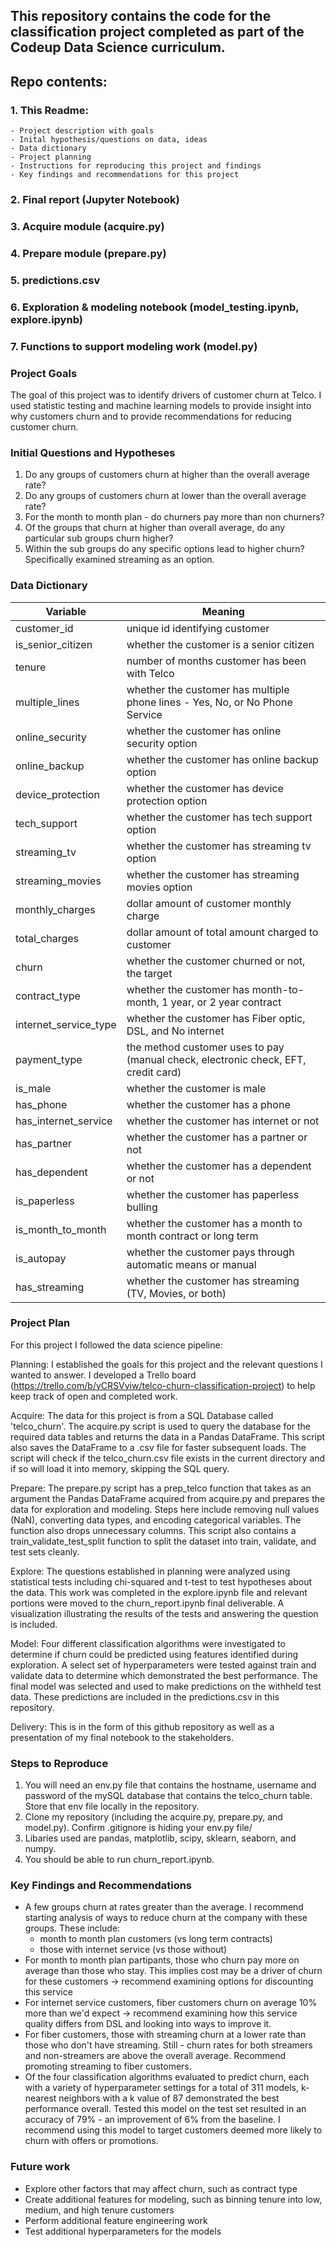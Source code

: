 ## This repository contains the code for the classification project completed as part of the Codeup Data Science curriculum. 

## Repo contents:
### 1. This Readme:
    - Project description with goals
    - Inital hypothesis/questions on data, ideas
    - Data dictionary
    - Project planning
    - Instructions for reproducing this project and findings
    - Key findings and recommendations for this project
### 2. Final report (Jupyter Notebook)
### 3. Acquire module (acquire.py)
### 4. Prepare module (prepare.py)
### 5. predictions.csv
### 6. Exploration & modeling notebook (model_testing.ipynb, explore.ipynb)
### 7. Functions to support modeling work (model.py)

### Project Goals

The goal of this project was to identify drivers of customer churn at Telco. I used statistic testing and machine learning models to provide insight into why customers churn and to provide recommendations for reducing customer churn.

### Initial Questions and Hypotheses

1. Do any groups of customers churn at higher than the overall average rate?
2. Do any groups of customers churn at lower than the overall average rate?
3. For the month to month plan - do churners pay more than non churners? 
4. Of the groups that churn at higher than overall average, do any particular sub groups churn higher?
5. Within the sub groups do any specific options lead to higher churn? Specifically examined streaming as an option.

### Data Dictionary

| Variable    | Meaning     |
| ----------- | ----------- |
| customer_id    |  unique id identifying customer          |
| is_senior_citizen           |  whether the customer is a senior citizen           |
| tenure    |  number of months customer has been with Telco      |
| multiple_lines           |  whether the customer has multiple phone lines - Yes, No, or No Phone Service|
| online_security    |  whether the customer has online security option         |
| online_backup    |  whether the customer has online backup option         |
| device_protection   |  whether the customer has device protection option         |
| tech_support    |  whether the customer has tech support option         |
| streaming_tv    |  whether the customer has streaming tv option         |
| streaming_movies    |  whether the customer has streaming movies option         |
| monthly_charges    |  dollar amount of customer monthly charge         |
| total_charges    |  dollar amount of total amount charged to customer         |
| churn    |  whether the customer churned or not, the target        |
| contract_type    |  whether the customer has month-to-month, 1 year, or 2 year contract       |
| internet_service_type    |  whether the customer has Fiber optic, DSL, and No internet        |
| payment_type    |  the method customer uses to pay (manual check, electronic check, EFT, credit card)        |
| is_male    |  whether the customer is male      |
| has_phone    |  whether the customer has a phone       |
| has_internet_service    |  whether the customer has internet or not        |
| has_partner    |  whether the customer has a partner or not       |
| has_dependent    |  whether the customer has a dependent or not       |
| is_paperless    |  whether the customer has paperless bulling      |
| is_month_to_month    |  whether the customer has a month to month contract or long term         |
| is_autopay    |  whether the customer pays through automatic means or manual     |
| has_streaming    |  whether the customer has streaming (TV, Movies, or both)       |




### Project Plan

For this project I followed the data science pipeline:

Planning: I established the goals for this project and the relevant questions I wanted to answer. I developed a Trello board (https://trello.com/b/yCRSVyiw/telco-churn-classification-project) to help keep track of open and completed work.

Acquire: The data for this project is from a SQL Database called 'telco_churn'. The acquire.py script is used to query the database for the required data tables and returns the data in a Pandas DataFrame. This script also saves the DataFrame to a .csv file for faster subsequent loads. The script will check if the telco_churn.csv file exists in the current directory and if so will load it into memory, skipping the SQL query.

Prepare: The prepare.py script has a prep_telco function that takes as an argument the Pandas DataFrame acquired from acquire.py and prepares the data for exploration and modeling. Steps here include removing null values (NaN), converting data types, and encoding categorical variables. The function also drops unnecessary columns. This script also contains a train_validate_test_split function to split the dataset into train, validate, and test sets cleanly.

Explore: The questions established in planning were analyzed using statistical tests including chi-squared and t-test to test hypotheses about the data. This work was completed in the explore.ipynb file and relevant portions were moved to the churn_report.ipynb final deliverable. A visualization illustrating the results of the tests and answering the question is included. 

Model: Four different classification algorithms were investigated to determine if churn could be predicted using features identified during exploration. A select set of hyperparameters were tested against train and validate data to determine which demonstrated the best performance. The final model was selected and used to make predictions on the withheld test data. These predictions are included in the predictions.csv in this repository.

Delivery: This is in the form of this github repository as well as a presentation of my final notebook to the stakeholders.

### Steps to Reproduce

1. You will need an env.py file that contains the hostname, username and password of the mySQL database that contains the telco_churn table. Store that env file locally in the repository. 
2. Clone my repository (including the acquire.py, prepare.py, and model.py). Confirm .gitignore is hiding your env.py file/
3. Libaries used are pandas, matplotlib, scipy, sklearn, seaborn, and numpy.
4. You should be able to run churn_report.ipynb.

### Key Findings and Recommendations

- A few groups churn at rates greater than the average. I recommend starting analysis of ways to reduce churn at the company with these groups. These include:
    - month to month plan customers (vs long term contracts)
    - those with internet service (vs those without)
- For month to month plan partipants, those who churn pay more on average than those who stay. This implies cost may be a driver of churn for these customers -> recommend examining options for discounting this service
- For internet service customers, fiber customers churn on average 10% more than we'd expect -> recommend examining how this service quality differs from DSL and looking into ways to improve it.
- For fiber customers, those with streaming churn at a lower rate than those who don't have streaming. Still - churn rates for both streamers and non-streamers are above the overall average. Recommend promoting streaming to fiber customers. 
- Of the four classification algorithms evaluated to predict churn, each with a variety of hyperparameter settings for a total of 311 models, k-nearest neighbors with a k value of 87 demonstrated the best performance overall. Tested this model on the test set resulted in an accuracy of 79% - an improvement of 6% from the baseline. I recommend using this model to target customers deemed more likely to churn with offers or promotions.

### Future work

- Explore other factors that may affect churn, such as contract type
- Create additional features for modeling, such as binning tenure into low, medium, and high tenure customers
- Perform additional feature engineering work 
- Test additional hyperparameters for the models
